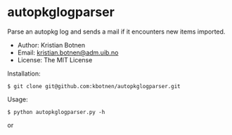 autopkglogparser
================

Parse an autopkg log and sends a mail if it encounters new items imported.


* Author: Kristian Botnen
* Email: kristian.botnen@adm.uib.no
* License: The MIT License


Installation:
```
$ git clone git@github.com:kbotnen/autopkglogparser.git
```
Usage:
```
$ python autopkglogparser.py -h
```
or
```
